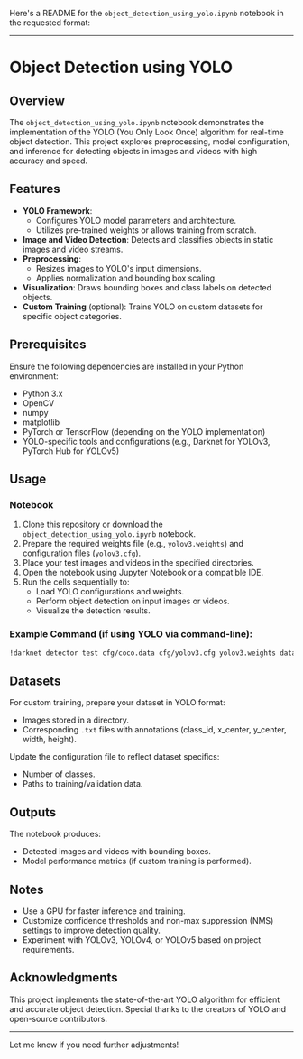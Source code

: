 Here's a README for the `object_detection_using_yolo.ipynb` notebook in the requested format:

---

# Object Detection using YOLO

## Overview
The `object_detection_using_yolo.ipynb` notebook demonstrates the implementation of the YOLO (You Only Look Once) algorithm for real-time object detection. This project explores preprocessing, model configuration, and inference for detecting objects in images and videos with high accuracy and speed.

## Features
- **YOLO Framework**:
  - Configures YOLO model parameters and architecture.
  - Utilizes pre-trained weights or allows training from scratch.
- **Image and Video Detection**: Detects and classifies objects in static images and video streams.
- **Preprocessing**:
  - Resizes images to YOLO's input dimensions.
  - Applies normalization and bounding box scaling.
- **Visualization**: Draws bounding boxes and class labels on detected objects.
- **Custom Training** (optional): Trains YOLO on custom datasets for specific object categories.

## Prerequisites
Ensure the following dependencies are installed in your Python environment:
- Python 3.x
- OpenCV
- numpy
- matplotlib
- PyTorch or TensorFlow (depending on the YOLO implementation)
- YOLO-specific tools and configurations (e.g., Darknet for YOLOv3, PyTorch Hub for YOLOv5)

## Usage
### Notebook
1. Clone this repository or download the `object_detection_using_yolo.ipynb` notebook.
2. Prepare the required weights file (e.g., `yolov3.weights`) and configuration files (`yolov3.cfg`).
3. Place your test images and videos in the specified directories.
4. Open the notebook using Jupyter Notebook or a compatible IDE.
5. Run the cells sequentially to:
   - Load YOLO configurations and weights.
   - Perform object detection on input images or videos.
   - Visualize the detection results.

### Example Command (if using YOLO via command-line):
```bash
!darknet detector test cfg/coco.data cfg/yolov3.cfg yolov3.weights data/sample.jpg
```

## Datasets
For custom training, prepare your dataset in YOLO format:
- Images stored in a directory.
- Corresponding `.txt` files with annotations (class_id, x_center, y_center, width, height).

Update the configuration file to reflect dataset specifics:
- Number of classes.
- Paths to training/validation data.

## Outputs
The notebook produces:
- Detected images and videos with bounding boxes.
- Model performance metrics (if custom training is performed).

## Notes
- Use a GPU for faster inference and training.
- Customize confidence thresholds and non-max suppression (NMS) settings to improve detection quality.
- Experiment with YOLOv3, YOLOv4, or YOLOv5 based on project requirements.

## Acknowledgments
This project implements the state-of-the-art YOLO algorithm for efficient and accurate object detection. Special thanks to the creators of YOLO and open-source contributors.

---

Let me know if you need further adjustments!
